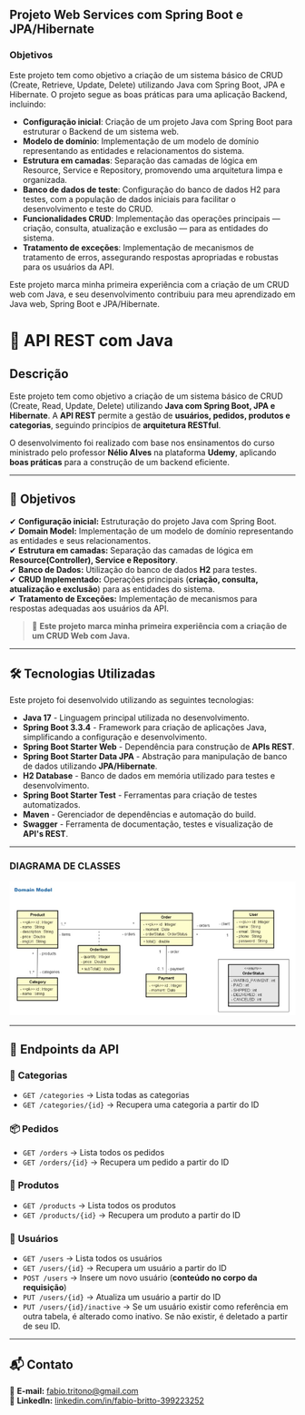 ## Projeto Web Services com Spring Boot e JPA/Hibernate

### Objetivos

Este projeto tem como objetivo a criação de um sistema básico de CRUD (Create, Retrieve, Update, Delete) utilizando Java com Spring Boot, JPA e Hibernate. O projeto segue as boas práticas para uma aplicação Backend, incluindo:

- **Configuração inicial**: Criação de um projeto Java com Spring Boot para estruturar o Backend de um sistema web.
- **Modelo de domínio**: Implementação de um modelo de domínio representando as entidades e relacionamentos do sistema.
- **Estrutura em camadas**: Separação das camadas de lógica em Resource, Service e Repository, promovendo uma arquitetura limpa e organizada.
- **Banco de dados de teste**: Configuração do banco de dados H2 para testes, com a população de dados iniciais para facilitar o desenvolvimento e teste do CRUD.
- **Funcionalidades CRUD**: Implementação das operações principais — criação, consulta, atualização e exclusão — para as entidades do sistema.
- **Tratamento de exceções**: Implementação de mecanismos de tratamento de erros, assegurando respostas apropriadas e robustas para os usuários da API.

Este projeto marca minha primeira experiência com a criação de um CRUD web com Java, e seu desenvolvimento contribuiu para meu aprendizado em Java web, Spring Boot e JPA/Hibernate.


# 📌 API REST com Java

## Descrição  
Este projeto tem como objetivo a criação de um sistema básico de CRUD (Create, Read, Update, Delete) utilizando **Java com Spring Boot, JPA e Hibernate**. A **API REST** permite a gestão de **usuários, pedidos, produtos e categorias**, seguindo princípios de **arquitetura RESTful**.  

O desenvolvimento foi realizado com base nos ensinamentos do curso ministrado pelo professor **Nélio Alves** na plataforma **Udemy**, aplicando **boas práticas** para a construção de um backend eficiente.  

---

## 🎯 Objetivos  
✔ **Configuração inicial:** Estruturação do projeto Java com Spring Boot.  
✔ **Domain Model:** Implementação de um modelo de domínio representando as entidades e seus relacionamentos.  
✔ **Estrutura em camadas:** Separação das camadas de lógica em **Resource(Controller), Service e Repository**.  
✔ **Banco de Dados:** Utilização do banco de dados **H2** para testes.  
✔ **CRUD Implementado:** Operações principais (**criação, consulta, atualização e exclusão**) para as entidades do sistema.  
✔ **Tratamento de Exceções:** Implementação de mecanismos para respostas adequadas aos usuários da API.  

> 📌 **Este projeto marca minha primeira experiência com a criação de um CRUD Web com Java.**  

---

## 🛠 Tecnologias Utilizadas  
Este projeto foi desenvolvido utilizando as seguintes tecnologias:  

- **Java 17** - Linguagem principal utilizada no desenvolvimento.  
- **Spring Boot 3.3.4** - Framework para criação de aplicações Java, simplificando a configuração e desenvolvimento.  
- **Spring Boot Starter Web** - Dependência para construção de **APIs REST**.  
- **Spring Boot Starter Data JPA** - Abstração para manipulação de banco de dados utilizando **JPA/Hibernate**.  
- **H2 Database** - Banco de dados em memória utilizado para testes e desenvolvimento.  
- **Spring Boot Starter Test** - Ferramentas para criação de testes automatizados.  
- **Maven** - Gerenciador de dependências e automação do build.
- **Swagger** - Ferramenta de documentação, testes e visualização de **API's REST**.

---

### DIAGRAMA DE CLASSES
![Diagrama de Classes - Domain Model](img/diagrama-classe.jpg)

---

## 📌 Endpoints da API  

### 📁 **Categorias**  
- `GET /categories` → Lista todas as categorias  
- `GET /categories/{id}` → Recupera uma categoria a partir do ID  

### 📦 **Pedidos**  
- `GET /orders` → Lista todos os pedidos  
- `GET /orders/{id}` → Recupera um pedido a partir do ID  

### 🛒 **Produtos**  
- `GET /products` → Lista todos os produtos  
- `GET /products/{id}` → Recupera um produto a partir do ID  

### 👤 **Usuários**  
- `GET /users` → Lista todos os usuários  
- `GET /users/{id}` → Recupera um usuário a partir do ID  
- `POST /users` → Insere um novo usuário (**conteúdo no corpo da requisição**)  
- `PUT /users/{id}` → Atualiza um usuário a partir do ID  
- `PUT /users/{id}/inactive` → Se um usuário existir como referência em outra tabela, é alterado como inativo. Se não existir, é deletado a partir de seu ID.

---

## 📬 Contato  
📧 **E-mail:** [fabio.tritono@gmail.com](mailto:fabio.tritono@gmail.com)  
🐙 **LinkedIn:** [linkedin.com/in/fabio-britto-399223252](https://www.linkedin.com/in/fabio-britto-399223252/)  
